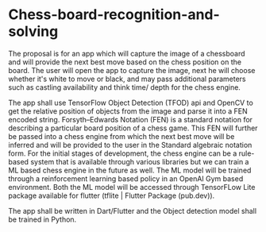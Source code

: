 # Chess-board-recognition-and-solving

The proposal is for an app which will capture the image of a chessboard and will provide the next best move based on the chess position on the board. The user will open the app to capture the image, next he will choose whether it's white to move or black, and may pass additional parameters such as castling availability and think time/ depth for the chess engine. 

The app shall use TensorFlow Object Detection (TFOD) api and OpenCV to get the relative position of objects from the image and parse it into a FEN encoded string. Forsyth–Edwards Notation (FEN) is a standard notation for describing a particular board position of a chess game. This FEN will further be passed into a chess engine from which the next best move will be inferred and will be provided to the user in the Standard algebraic notation form. For the initial stages of development, the chess engine can be a rule-based system that is available through various libraries but we can train a ML based chess engine in the future as well. The ML model will be trained through a reinforcement learning based policy in an OpenAI Gym based environment. Both the ML model will be accessed through TensorFLow Lite package available for flutter (tflite | Flutter Package (pub.dev)). 

The app shall be written in Dart/Flutter and the Object detection model shall be trained in Python.
